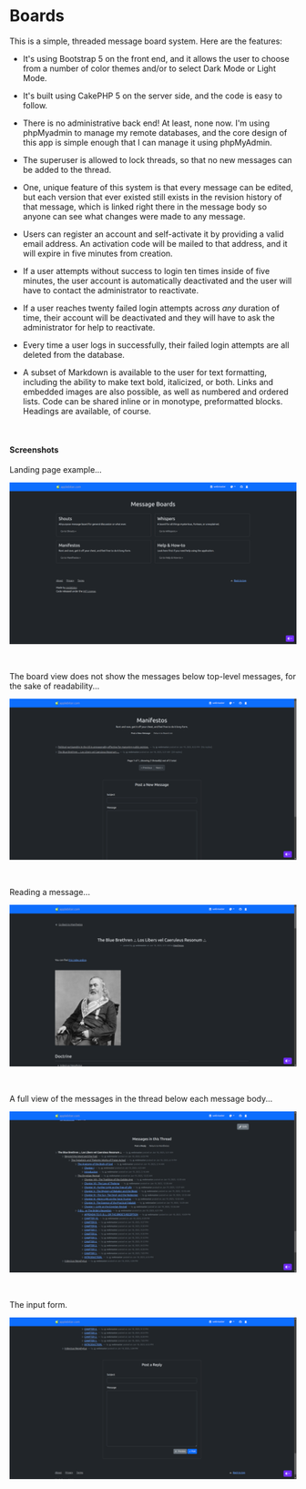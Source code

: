 # Boards

This is a simple, threaded message board system. Here are the features:

- It's using Bootstrap 5 on the front end, and it allows the user to choose from a number of color themes and/or to select Dark Mode or Light Mode.

- It's built using CakePHP 5 on the server side, and the code is easy to follow.

- There is no administrative back end! At least, none now. I'm using phpMyadmin to manage my remote databases, and the core design of this app is simple enough that I can manage it using phpMyAdmin.

- The superuser is allowed to lock threads, so that no new messages can be added to the thread.

- One, unique feature of this system is that every message can be edited, but each version that ever existed still exists in the revision history of that message, which is linked right there in the message body so anyone can see what changes were made to any message.

- Users can register an account and self-activate it by providing a valid email address. An activation code will be mailed to that address, and it will expire in five minutes from creation.

- If a user attempts without success to login ten times inside of five minutes, the user account is automatically deactivated and the user will have to contact the administrator to reactivate.

- If a user reaches twenty failed login attempts across _any_ duration of time, their account will be deactivated and they will have to ask the administrator for help to reactivate.

- Every time a user logs in successfully, their failed login attempts are all deleted from the database. 

- A subset of Markdown is available to the user for text formatting, including the ability to make text bold, italicized, or both. Links and embedded images are also possible, as well as numbered and ordered lists. Code can be shared inline or in monotype, preformatted blocks. Headings are available, of course.

&nbsp;

#### Screenshots

Landing page example...

![Landing Page](01_landing.png)

&nbsp;

The board view does not show the messages below top-level messages, for the sake of readability...

![Board View](02_boardview.png)

&nbsp;

Reading a message...

![Message View](03_messageview.png)

&nbsp;

A full view of the messages in the thread below each message body...

![Message View](04_threadview.png)

&nbsp;

The input form.

![Form View](05_formview.png)
